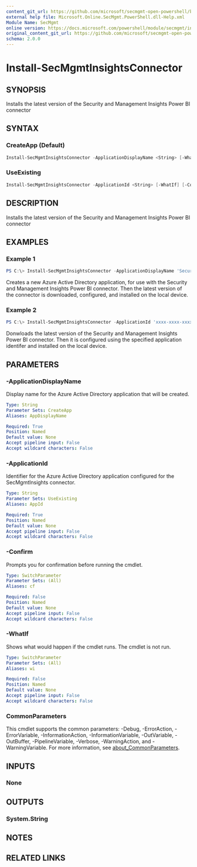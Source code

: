 ```yaml
---
content_git_url: https://github.com/microsoft/secmgmt-open-powershell/blob/master/docs/help/Install-SecMgmtInsightsConnector.md
external help file: Microsoft.Online.SecMgmt.PowerShell.dll-Help.xml
Module Name: SecMgmt
online version: https://docs.microsoft.com/powershell/module/secmgmt/install-secmgmtinsightsconnector
original_content_git_url: https://github.com/microsoft/secmgmt-open-powershell/blob/master/docs/help/Install-SecMgmtInsightsConnector.md
schema: 2.0.0
---
```


# Install-SecMgmtInsightsConnector

## SYNOPSIS
Installs the latest version of the Security and Management Insights Power BI connector 

## SYNTAX

### CreateApp (Default)
```powershell
Install-SecMgmtInsightsConnector -ApplicationDisplayName <String> [-WhatIf] [-Confirm] [<CommonParameters>]
```

### UseExisting
```powershell
Install-SecMgmtInsightsConnector -ApplicationId <String> [-WhatIf] [-Confirm] [<CommonParameters>]
```

## DESCRIPTION
Installs the latest version of the Security and Management Insights Power BI connector 

## EXAMPLES

### Example 1
```powershell
PS C:\> Install-SecMgmtInsightsConnector -ApplicationDisplayName 'Security and Management Insights'
```

Creates a new Azure Active Directory application, for use with the Security and Management Insights Power BI connector. Then the latest version of the connector is downloaded, configured, and installed on the local device.

### Example 2
```powershell
PS C:\> Install-SecMgmtInsightsConnector -ApplicationId 'xxxx-xxxx-xxxx-xxxx'
```

Donwloads the latest version of the Security and Management Insights Power BI connector. Then it is configured using the specified application identifer and installed on the local device.

## PARAMETERS

### -ApplicationDisplayName
Display name for the Azure Active Directory application that will be created.

```yaml
Type: String
Parameter Sets: CreateApp
Aliases: AppDisplayName

Required: True
Position: Named
Default value: None
Accept pipeline input: False
Accept wildcard characters: False
```

### -ApplicationId
Identifier for the Azure Active Directory application configured for the SecMgmtInsights connector.

```yaml
Type: String
Parameter Sets: UseExisting
Aliases: AppId

Required: True
Position: Named
Default value: None
Accept pipeline input: False
Accept wildcard characters: False
```

### -Confirm
Prompts you for confirmation before running the cmdlet.

```yaml
Type: SwitchParameter
Parameter Sets: (All)
Aliases: cf

Required: False
Position: Named
Default value: None
Accept pipeline input: False
Accept wildcard characters: False
```

### -WhatIf
Shows what would happen if the cmdlet runs.
The cmdlet is not run.

```yaml
Type: SwitchParameter
Parameter Sets: (All)
Aliases: wi

Required: False
Position: Named
Default value: None
Accept pipeline input: False
Accept wildcard characters: False
```

### CommonParameters
This cmdlet supports the common parameters: -Debug, -ErrorAction, -ErrorVariable, -InformationAction, -InformationVariable, -OutVariable, -OutBuffer, -PipelineVariable, -Verbose, -WarningAction, and -WarningVariable. For more information, see [about_CommonParameters](http://go.microsoft.com/fwlink/?LinkID=113216).

## INPUTS

### None

## OUTPUTS

### System.String

## NOTES

## RELATED LINKS
